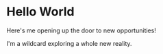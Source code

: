 # Hello World

Here's me opening up the door to new opportunities!

I'm a wildcard exploring a whole new reality.
